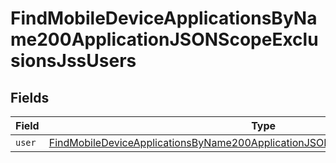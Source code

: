 # FindMobileDeviceApplicationsByName200ApplicationJSONScopeExclusionsJssUsers


## Fields

| Field                                                                                                                                                                                         | Type                                                                                                                                                                                          | Required                                                                                                                                                                                      | Description                                                                                                                                                                                   |
| --------------------------------------------------------------------------------------------------------------------------------------------------------------------------------------------- | --------------------------------------------------------------------------------------------------------------------------------------------------------------------------------------------- | --------------------------------------------------------------------------------------------------------------------------------------------------------------------------------------------- | --------------------------------------------------------------------------------------------------------------------------------------------------------------------------------------------- |
| `user`                                                                                                                                                                                        | [FindMobileDeviceApplicationsByName200ApplicationJSONScopeExclusionsJssUsersUser](../../models/operations/findmobiledeviceapplicationsbyname200applicationjsonscopeexclusionsjssusersuser.md) | :heavy_minus_sign:                                                                                                                                                                            | N/A                                                                                                                                                                                           |
